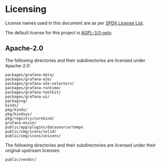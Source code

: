 # Licensing

License names used in this document are as per [SPDX License List](https://spdx.org/licenses/).

The default license for this project is [AGPL-3.0-only](LICENSE).

## Apache-2.0

The following directories and their subdirectories are licensed under Apache-2.0:

```
packages/grafana-data/
packages/grafana-e2e/
packages/grafana-e2e-selectors/
packages/grafana-runtime/
packages/grafana-toolkit/
packages/grafana-ui/
packaging/
kinds/
pkg/kinds/
pkg/kindsys/
pkg/registry/corekind/
grafana-mixin/
public/app/plugins/datasource/tempo
public/img/icons/solid/
public/img/icons/unicons/
```

The following directories and their subdirectories are licensed under their original upstream licenses:

```
public/vendor/
```
